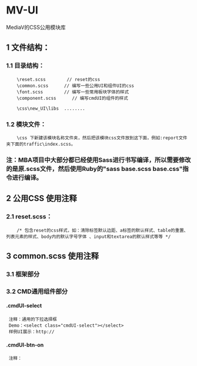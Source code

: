 MV-UI
======

MediaV的CSS公用模块库

## 1 文件结构：
    
### 1.1 目录结构：
        
        \reset.scss        // reset的css
        \common.scss      // 编写一些公用UI和组件UI的css
        \font.scss        // 编写一些常用板块字体的样式
        \component.scss      // 编写cmdUI的组件的样式
        
        \css\new_UI\libs  ........
        
### 1.2 模块文件：
        \css 下新建该模块名称文件夹，然后把该模块css文件放到这下面，例如:report文件夹下面的traffic\index.scss。
    
### 注：MBA项目中大部分都已经使用Sass进行书写编译，所以需要修改的是原.scss文件，然后使用Ruby的"sass base.scss base.css"指令进行编译。 

## 2 公用CSS 使用注释
### 2.1 reset.scss：
        /* 包含reset的css样式，如：清除标签默认边距、a标签的默认样式、table的重置、列表元素的样式、body内的默认字号字体 、input和textarea的默认样式等等 */
        

## 3 common.scss 使用注释
### 3.1 框架部分
### 3.2 CMD通用组件部分

#### .cmdUI-select
     注释：通用的下拉选择框
     Demo：<select class="cmdUI-select"></select>
     样例UI展示：http://
     
#### .cmdUI-btn-on
     注释：
